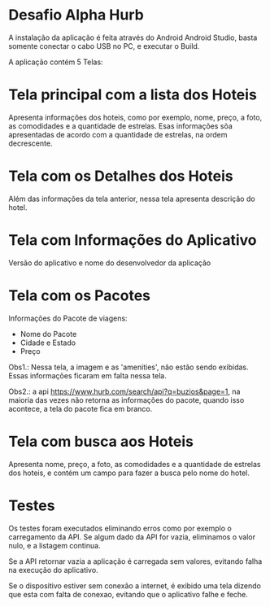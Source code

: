 # Desafio Alpha Hurb

A instalação da aplicação é feita através do Android Android Studio, basta somente conectar o cabo USB no PC, e executar o Build.

A aplicação contém 5 Telas:

# Tela principal com a lista dos Hoteis
Apresenta informações dos hoteis, como por exemplo, nome, preço, a foto, as comodidades e a quantidade de estrelas.
Esas informações sõa apresentadas de acordo com a quantidade de estrelas, na ordem decrescente.


# Tela com os Detalhes dos Hoteis
Além das informações da tela anterior, nessa tela apresenta descrição do hotel.

# Tela com Informações do Aplicativo
Versão do aplicativo e nome do desenvolvedor da aplicação

# Tela com os Pacotes
Informações do Pacote de viagens:

- Nome do Pacote
- Cidade e Estado
- Preço

Obs1.: Nessa tela, a imagem e as 'amenities', não estão sendo exibidas. Essas informações ficaram em falta nessa tela.


Obs2.: a api https://www.hurb.com/search/api?q=buzios&page=1, na maioria das vezes não retorna as informações do pacote, quando isso acontece, a tela do pacote fica em branco.

# Tela com busca aos Hoteis
Apresenta nome, preço, a foto, as comodidades e a quantidade de estrelas dos hoteis, e contém um campo para fazer a busca pelo nome do hotel.


# Testes

Os testes foram executados eliminando erros como por exemplo o carregamento da API. Se algum dado da API for vazia, eliminamos o valor nulo, e a listagem continua.

Se a API retornar vazia a aplicação é carregada sem valores, evitando falha na execução do aplicativo.

Se o dispositivo estiver sem conexão a internet, é exibido uma tela dizendo que esta com falta de conexao, evitando que o aplicativo falhe e feche.

